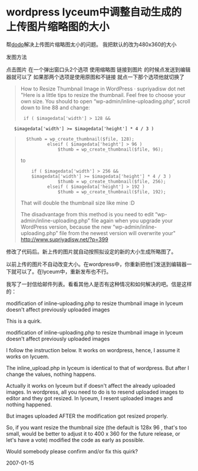# wordpress lyceum中调整自动生成的上传图片缩略图的大小

帮[dodo](http://dodo.rijiben.org)解决上传图片缩略图太小的问题。
我把默认的改为480x360的大小

发图方法

点击图片
在一个弹出窗口头2个选项
   使用缩略图
   链接到图片
的时候点发送到编辑器就可以了
如果那两个选项是使用原图和不链接
就点一下那个选项他就切换了


> How to Resize Thumbnail Image in WordPress · supriyadisw dot net
> "Here is a little tips to resize the thumbnail. Feel free to choose your own size. You should to open “wp-admin/inline-uploading.php“, scroll down to line 88 and change:
> 
>      if ( $imagedata['width'] > 128 &&
       $imagedata['width'] >= $imagedata['height'] * 4 / 3 )
>		$thumb = wp_create_thumbnail($file, 128);
>         		elseif ( $imagedata['height'] > 96 )
>         			$thumb = wp_create_thumbnail($file, 96);
>         
> to
>         
>         if ( $imagedata['width'] > 256 &&
>         $imagedata['width'] >= $imagedata['height'] * 4 / 3 )
>         			$thumb = wp_create_thumbnail($file, 256);
>         		elseif ( $imagedata['height'] > 192 )
>         			$thumb = wp_create_thumbnail($file, 192);
> 
> That will double the thumbnail size like mine :D
> 
> The disadvantage from this method is you need to edit “wp-admin/inline-uploading.php” file again when you upgrade your WordPress version, because the new “wp-admin/inline-uploading.php” file from the newest version will overwrite your"
> http://www.supriyadisw.net/?p=399

修改了代码后。新上传的图片就自动按照拟设定的新的大小生成所略图了。

以前上传的图片不自动改变大小。在wordpress中，你重新把他们发送到编辑器一下就可以了。在lyceum中，重新发布也不行。

我写了一封信给邮件列表。看看其他人是否有这种情况和如何解决的吧。信是这样的：



modification of inline-uploading.php to resize thumbnail image in lyceum doesn't affect previously uploaded images

This is a quirk.

modification of inline-uploading.php to resize thumbnail image in lyceum doesn't affect previously uploaded images

I follow the instruction below. It works on wordpress, hence, I assume it works on lycuem.

The inline_upload.php in lyceum is identical to that of wordpress. But after I change the values, nothing happens. 

Actually it works on lyceum but if doesn't affect the already uploaded images. In wordpress, all you need to do is to resend uploaded images to editor and they got resized. In lyceum, I resent uploaded images and nothing happened.

But images uploaded AFTER the modification got resized properly.

So, if you want resize the thumbnail size (the default is 128x 96 , that's too small, would be better to adjust it to 400 x 360 for the future release, or let's have a vote)  modified the code as early as possible.

Would somebody please confirm and/or fix this quirk?

2007-01-15